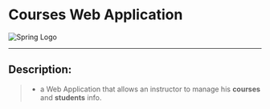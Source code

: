 # Courses Web Application
![Spring Logo](https://spng.pngfind.com/pngs/s/53-535670_spring-framework-logo-spring-boot-hd-png-download.png)
___
## Description:
>* a Web Application that allows an instructor to manage his **courses** and **students** info. 


